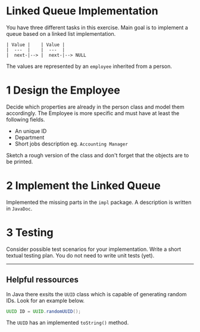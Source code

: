 # Linked Queue Implementation

You have three different tasks in this exercise. Main goal is to implement a queue based on a linked list implementation.

~~~
| Value |    | Value |           
|  ---  |    |  ---  |           
|  next-|--> |  next-|--> NULL           
  ~~~
  
  The values are represented by an `employee` inherited from a person.
  
  # 1 Design the Employee
  Decide which properties are already in the person class and model them accordingly.
  The Employee is more specific and must have at least the following fields.
  
  * An unique ID
  * Department
  * Short jobs description eg. `Accounting Manager`
  
Sketch a rough version of the class and don't forget that the objects are to be printed.

# 2 Implement the Linked Queue
Implemented the missing parts in the `impl` package. 
A description is written in `JavaDoc`.

# 3 Testing
Consider possible test scenarios for your implementation.
Write a short textual testing plan. You do not need to write unit tests (yet).

---

## Helpful ressources
In Java there exsits the `UUID` class which is capable of generating random IDs. Look for an example below.

~~~Java
UUID ID = UUID.randomUUID();
~~~
The `UUID` has an implemented `toString()` method.
